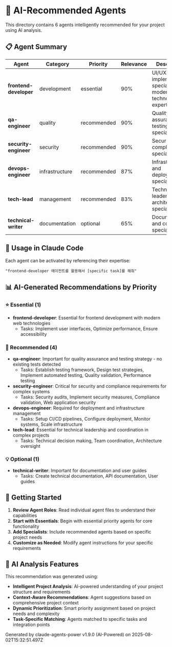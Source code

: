 # 🤖 AI-Recommended Agents

This directory contains 6 agents intelligently recommended for your project using AI analysis.

## 📋 Agent Summary

| Agent | Category | Priority | Relevance | Description |
|-------|----------|----------|-----------|-------------|
| **frontend-developer** | development | essential | 90% | UI/UX implementation specialist with modern web technologies expertise |
| **qa-engineer** | quality | recommended | 90% | Quality assurance and testing specialist |
| **security-engineer** | security | recommended | 90% | Security and compliance specialist |
| **devops-engineer** | infrastructure | recommended | 87% | Infrastructure and deployment specialist |
| **tech-lead** | management | recommended | 83% | Technical leadership and architecture specialist |
| **technical-writer** | documentation | optional | 65% | Documentation and content specialist |

## 🎯 Usage in Claude Code

Each agent can be activated by referencing their expertise:

```
"frontend-developer 에이전트를 활용해서 [specific task]를 해줘"
```

## 📊 AI-Generated Recommendations by Priority

### ⭐ Essential (1)
- **frontend-developer**: Essential for frontend development with modern web technologies
  - Tasks: Implement user interfaces, Optimize performance, Ensure accessibility

### 🔧 Recommended (4)
- **qa-engineer**: Important for quality assurance and testing strategy - no existing tests detected
  - Tasks: Establish testing framework, Design test strategies, Implement automated testing, Quality validation, Performance testing
- **security-engineer**: Critical for security and compliance requirements for complex systems
  - Tasks: Security audits, Implement security measures, Compliance validation, Web application security
- **devops-engineer**: Required for deployment and infrastructure management
  - Tasks: Setup CI/CD pipelines, Configure deployment, Monitor systems, Scale infrastructure
- **tech-lead**: Essential for technical leadership and coordination in complex projects
  - Tasks: Technical decision making, Team coordination, Architecture oversight

### 💡 Optional (1)
- **technical-writer**: Important for documentation and user guides
  - Tasks: Create technical documentation, API documentation, User guides

## 🚀 Getting Started

1. **Review Agent Roles**: Read individual agent files to understand their capabilities
2. **Start with Essentials**: Begin with essential priority agents for core functionality  
3. **Add Specialists**: Include recommended agents based on specific project needs
4. **Customize as Needed**: Modify agent instructions for your specific requirements

## 🧠 AI Analysis Features

This recommendation was generated using:
- **Intelligent Project Analysis**: AI-powered understanding of your project structure and requirements
- **Context-Aware Recommendations**: Agent suggestions based on comprehensive project context
- **Dynamic Prioritization**: Smart priority assignment based on project needs and complexity
- **Task-Specific Matching**: Agents matched to specific tasks and integration points

Generated by claude-agents-power v1.9.0 (AI-Powered) on 2025-08-02T15:32:51.497Z
